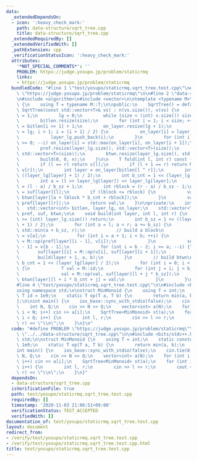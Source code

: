 ```yaml
---
data:
  _extendedDependsOn:
  - icon: ':heavy_check_mark:'
    path: data-structure/sqrt_tree.cpp
    title: data-structure/sqrt_tree.cpp
  _extendedRequiredBy: []
  _extendedVerifiedWith: []
  _pathExtension: cpp
  _verificationStatusIcon: ':heavy_check_mark:'
  attributes:
    '*NOT_SPECIAL_COMMENTS*': ''
    PROBLEM: https://judge.yosupo.jp/problem/staticrmq
    links:
    - https://judge.yosupo.jp/problem/staticrmq
  bundledCode: "#line 1 \"test/yosupo/staticrmq.sqrt_tree.test.cpp\"\n#define PROBLEM\
    \ \"https://judge.yosupo.jp/problem/staticrmq\"\n\n#line 2 \"data-structure/sqrt_tree.cpp\"\
    \n#include <algorithm>\n#include <vector>\n\ntemplate <typename M>\nclass SqrtTree\
    \ {\n    using T = typename M::T;\n\npublic:\n    SqrtTree() = default;\n    explicit\
    \ SqrtTree(const std::vector<T>& vs) : n(vs.size()), v(vs) {\n        int size\
    \ = 1;\n        lg = 0;\n        while (size < (int) v.size()) size <<= 1, ++lg;\n\
    \        bitlen.resize(size);\n        for (int i = 1; i < size; ++i) bitlen[i]\
    \ = bitlen[i >> 1] + 1;\n        on_layer.resize(lg + 1);\n        for (int i\
    \ = lg; i > 1; i = (i + 1) / 2) {\n            on_layer[i] = layer_lg.size();\n\
    \            layer_lg.push_back(i);\n        }\n        for (int i = lg - 1; i\
    \ >= 0; --i) on_layer[i] = std::max(on_layer[i], on_layer[i + 1]);\n        v.resize(size);\n\
    \        pref.resize(layer_lg.size(), std::vector<T>(size));\n        suf.resize(layer_lg.size(),\
    \ std::vector<T>(size));\n        btwn.resize(layer_lg.size(), std::vector<T>(size));\n\
    \        build(0, 0, n);\n    }\n\n    T fold(int l, int r) const {\n        --r;\n\
    \        if (l == r) return v[l];\n        if (l + 1 == r) return M::op(v[l],\
    \ v[r]);\n        int layer = on_layer[bitlen[l ^ r]];\n        int b_sz = 1 <<\
    \ ((layer_lg[layer] + 1) / 2);\n        int b_cnt = 1 << (layer_lg[layer] / 2);\n\
    \        int a = (l >> layer_lg[layer]) << layer_lg[layer];\n        int lblock\
    \ = (l - a) / b_sz + 1;\n        int rblock = (r - a) / b_sz - 1;\n        T val\
    \ = suf[layer][l];\n        if (lblock <= rblock) {\n            val = M::op(val,\
    \ btwn[layer][a + lblock * b_cnt + rblock]);\n        }\n        val = M::op(val,\
    \ pref[layer][r]);\n        return val;\n    }\n\nprivate:\n    int n, lg;\n \
    \   std::vector<int> bitlen, layer_lg, on_layer;\n    std::vector<T> v;\n    std::vector<std::vector<T>>\
    \ pref, suf, btwn;\n\n    void build(int layer, int l, int r) {\n        if (layer\
    \ >= (int) layer_lg.size()) return;\n        int b_sz = 1 << ((layer_lg[layer]\
    \ + 1) / 2);\n        for (int a = l; a < r; a += b_sz) {\n            int b =\
    \ std::min(a + b_sz, r);\n            // build a block\n            pref[layer][a]\
    \ = v[a];\n            for (int i = a + 1; i < b; ++i) {\n                pref[layer][i]\
    \ = M::op(pref[layer][i - 1], v[i]);\n            }\n            suf[layer][b\
    \ - 1] = v[b - 1];\n            for (int i = b - 2; i >= a; --i) {\n         \
    \       suf[layer][i] = M::op(v[i], suf[layer][i + 1]);\n            }\n     \
    \       build(layer + 1, a, b);\n        }\n        // build btwn\n        int\
    \ b_cnt = 1 << (layer_lg[layer] / 2);\n        for (int i = 0; i < b_cnt; ++i)\
    \ {\n            T val = M::id;\n            for (int j = i; j < b_cnt; ++j) {\n\
    \                val = M::op(val, suf[layer][l + j * b_sz]);\n               \
    \ btwn[layer][l + i * b_cnt + j] = val;\n            }\n        }\n    }\n};\n\
    #line 4 \"test/yosupo/staticrmq.sqrt_tree.test.cpp\"\n\n#include <bits/stdc++.h>\n\
    using namespace std;\n\nstruct MinMonoid {\n    using T = int;\n    static constexpr\
    \ T id = 1e9;\n    static T op(T a, T b) {\n        return min(a, b);\n    }\n\
    };\n\nint main() {\n    ios_base::sync_with_stdio(false);\n    cin.tie(0);\n\n\
    \    int N, Q;\n    cin >> N >> Q;\n    vector<int> a(N);\n    for (int i = 0;\
    \ i < N; i++) cin >> a[i];\n    SqrtTree<MinMonoid> st(a);\n    for (int i = 0;\
    \ i < Q; i++) {\n        int l, r;\n        cin >> l >> r;\n        cout << st.fold(l,\
    \ r) << \"\\n\";\n    }\n}\n"
  code: "#define PROBLEM \"https://judge.yosupo.jp/problem/staticrmq\"\n\n#include\
    \ \"../../data-structure/sqrt_tree.cpp\"\n\n#include <bits/stdc++.h>\nusing namespace\
    \ std;\n\nstruct MinMonoid {\n    using T = int;\n    static constexpr T id =\
    \ 1e9;\n    static T op(T a, T b) {\n        return min(a, b);\n    }\n};\n\n\
    int main() {\n    ios_base::sync_with_stdio(false);\n    cin.tie(0);\n\n    int\
    \ N, Q;\n    cin >> N >> Q;\n    vector<int> a(N);\n    for (int i = 0; i < N;\
    \ i++) cin >> a[i];\n    SqrtTree<MinMonoid> st(a);\n    for (int i = 0; i < Q;\
    \ i++) {\n        int l, r;\n        cin >> l >> r;\n        cout << st.fold(l,\
    \ r) << \"\\n\";\n    }\n}"
  dependsOn:
  - data-structure/sqrt_tree.cpp
  isVerificationFile: true
  path: test/yosupo/staticrmq.sqrt_tree.test.cpp
  requiredBy: []
  timestamp: '2020-11-03 21:06:51+09:00'
  verificationStatus: TEST_ACCEPTED
  verifiedWith: []
documentation_of: test/yosupo/staticrmq.sqrt_tree.test.cpp
layout: document
redirect_from:
- /verify/test/yosupo/staticrmq.sqrt_tree.test.cpp
- /verify/test/yosupo/staticrmq.sqrt_tree.test.cpp.html
title: test/yosupo/staticrmq.sqrt_tree.test.cpp
---
```

